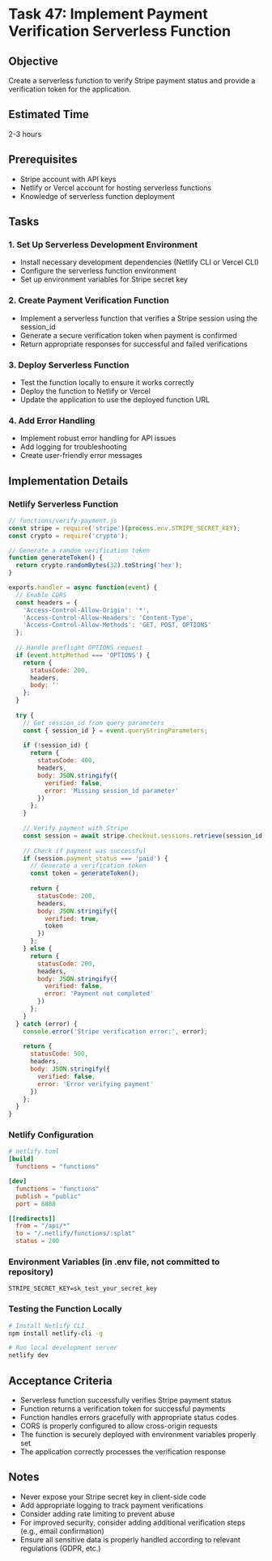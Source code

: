 # Task 47: Implement Payment Verification Serverless Function

## Objective
Create a serverless function to verify Stripe payment status and provide a verification token for the application.

## Estimated Time
2-3 hours

## Prerequisites
- Stripe account with API keys
- Netlify or Vercel account for hosting serverless functions
- Knowledge of serverless function deployment

## Tasks

### 1. Set Up Serverless Development Environment
- Install necessary development dependencies (Netlify CLI or Vercel CLI)
- Configure the serverless function environment
- Set up environment variables for Stripe secret key

### 2. Create Payment Verification Function
- Implement a serverless function that verifies a Stripe session using the session_id
- Generate a secure verification token when payment is confirmed
- Return appropriate responses for successful and failed verifications

### 3. Deploy Serverless Function
- Test the function locally to ensure it works correctly
- Deploy the function to Netlify or Vercel
- Update the application to use the deployed function URL

### 4. Add Error Handling
- Implement robust error handling for API issues
- Add logging for troubleshooting
- Create user-friendly error messages

## Implementation Details

### Netlify Serverless Function

```javascript
// functions/verify-payment.js
const stripe = require('stripe')(process.env.STRIPE_SECRET_KEY);
const crypto = require('crypto');

// Generate a random verification token
function generateToken() {
  return crypto.randomBytes(32).toString('hex');
}

exports.handler = async function(event) {
  // Enable CORS
  const headers = {
    'Access-Control-Allow-Origin': '*',
    'Access-Control-Allow-Headers': 'Content-Type',
    'Access-Control-Allow-Methods': 'GET, POST, OPTIONS'
  };
  
  // Handle preflight OPTIONS request
  if (event.httpMethod === 'OPTIONS') {
    return {
      statusCode: 200,
      headers,
      body: ''
    };
  }
  
  try {
    // Get session_id from query parameters
    const { session_id } = event.queryStringParameters;
    
    if (!session_id) {
      return {
        statusCode: 400,
        headers,
        body: JSON.stringify({ 
          verified: false, 
          error: 'Missing session_id parameter' 
        })
      };
    }
    
    // Verify payment with Stripe
    const session = await stripe.checkout.sessions.retrieve(session_id);
    
    // Check if payment was successful
    if (session.payment_status === 'paid') {
      // Generate a verification token
      const token = generateToken();
      
      return {
        statusCode: 200,
        headers,
        body: JSON.stringify({ 
          verified: true, 
          token 
        })
      };
    } else {
      return {
        statusCode: 200,
        headers,
        body: JSON.stringify({ 
          verified: false, 
          error: 'Payment not completed' 
        })
      };
    }
  } catch (error) {
    console.error('Stripe verification error:', error);
    
    return {
      statusCode: 500,
      headers,
      body: JSON.stringify({ 
        verified: false, 
        error: 'Error verifying payment' 
      })
    };
  }
}
```

### Netlify Configuration

```toml
# netlify.toml
[build]
  functions = "functions"

[dev]
  functions = "functions"
  publish = "public"
  port = 8888

[[redirects]]
  from = "/api/*"
  to = "/.netlify/functions/:splat"
  status = 200
```

### Environment Variables (in .env file, not committed to repository)

```
STRIPE_SECRET_KEY=sk_test_your_secret_key
```

### Testing the Function Locally

```bash
# Install Netlify CLI
npm install netlify-cli -g

# Run local development server
netlify dev
```

## Acceptance Criteria
- Serverless function successfully verifies Stripe payment status
- Function returns a verification token for successful payments
- Function handles errors gracefully with appropriate status codes
- CORS is properly configured to allow cross-origin requests
- The function is securely deployed with environment variables properly set
- The application correctly processes the verification response

## Notes
- Never expose your Stripe secret key in client-side code
- Add appropriate logging to track payment verifications
- Consider adding rate limiting to prevent abuse
- For improved security, consider adding additional verification steps (e.g., email confirmation)
- Ensure all sensitive data is properly handled according to relevant regulations (GDPR, etc.)
